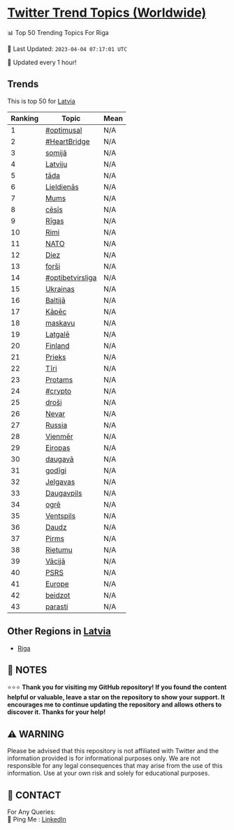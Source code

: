 [Twitter Trend Topics (Worldwide)](https://github.com/ErcinDedeoglu/Twitter-Trend-Topics)
==========


📊 Top 50 Trending Topics For Riga

📆 Last Updated: `2023-04-04 07:17:01 UTC`

🔧 Updated every 1 hour!


## Trends

This is top 50 for [Latvia](</Latvia>)

| Ranking | Topic | Mean |
| ------- | ------------ | ------------ |
| 1 | [#optimusal](http://twitter.com/search?q=%23optimusal) | N/A |
| 2 | [#HeartBridge](http://twitter.com/search?q=%23HeartBridge) | N/A |
| 3 | [somijā](http://twitter.com/search?q=somij%c4%81) | N/A |
| 4 | [Latviju](http://twitter.com/search?q=Latviju) | N/A |
| 5 | [tāda](http://twitter.com/search?q=t%c4%81da) | N/A |
| 6 | [Lieldienās](http://twitter.com/search?q=Lieldien%c4%81s) | N/A |
| 7 | [Mums](http://twitter.com/search?q=Mums) | N/A |
| 8 | [cēsīs](http://twitter.com/search?q=c%c4%93s%c4%abs) | N/A |
| 9 | [Rīgas](http://twitter.com/search?q=R%c4%abgas) | N/A |
| 10 | [Rimi](http://twitter.com/search?q=Rimi) | N/A |
| 11 | [NATO](http://twitter.com/search?q=NATO) | N/A |
| 12 | [Diez](http://twitter.com/search?q=Diez) | N/A |
| 13 | [forši](http://twitter.com/search?q=for%c5%a1i) | N/A |
| 14 | [#optibetvirsliga](http://twitter.com/search?q=%23optibetvirsliga) | N/A |
| 15 | [Ukrainas](http://twitter.com/search?q=Ukrainas) | N/A |
| 16 | [Baltijā](http://twitter.com/search?q=Baltij%c4%81) | N/A |
| 17 | [Kāpēc](http://twitter.com/search?q=K%c4%81p%c4%93c) | N/A |
| 18 | [maskavu](http://twitter.com/search?q=maskavu) | N/A |
| 19 | [Latgalē](http://twitter.com/search?q=Latgal%c4%93) | N/A |
| 20 | [Finland](http://twitter.com/search?q=Finland) | N/A |
| 21 | [Prieks](http://twitter.com/search?q=Prieks) | N/A |
| 22 | [Tīri](http://twitter.com/search?q=T%c4%abri) | N/A |
| 23 | [Protams](http://twitter.com/search?q=Protams) | N/A |
| 24 | [#crypto](http://twitter.com/search?q=%23crypto) | N/A |
| 25 | [droši](http://twitter.com/search?q=dro%c5%a1i) | N/A |
| 26 | [Nevar](http://twitter.com/search?q=Nevar) | N/A |
| 27 | [Russia](http://twitter.com/search?q=Russia) | N/A |
| 28 | [Vienmēr](http://twitter.com/search?q=Vienm%c4%93r) | N/A |
| 29 | [Eiropas](http://twitter.com/search?q=Eiropas) | N/A |
| 30 | [daugavā](http://twitter.com/search?q=daugav%c4%81) | N/A |
| 31 | [godīgi](http://twitter.com/search?q=god%c4%abgi) | N/A |
| 32 | [Jelgavas](http://twitter.com/search?q=Jelgavas) | N/A |
| 33 | [Daugavpils](http://twitter.com/search?q=Daugavpils) | N/A |
| 34 | [ogrē](http://twitter.com/search?q=ogr%c4%93) | N/A |
| 35 | [Ventspils](http://twitter.com/search?q=Ventspils) | N/A |
| 36 | [Daudz](http://twitter.com/search?q=Daudz) | N/A |
| 37 | [Pirms](http://twitter.com/search?q=Pirms) | N/A |
| 38 | [Rietumu](http://twitter.com/search?q=Rietumu) | N/A |
| 39 | [Vācijā](http://twitter.com/search?q=V%c4%81cij%c4%81) | N/A |
| 40 | [PSRS](http://twitter.com/search?q=PSRS) | N/A |
| 41 | [Europe](http://twitter.com/search?q=Europe) | N/A |
| 42 | [beidzot](http://twitter.com/search?q=beidzot) | N/A |
| 43 | [parasti](http://twitter.com/search?q=parasti) | N/A |



## Other Regions in [Latvia](</Latvia>)

* [Riga](</Latvia/Riga.md>)



## 📝 NOTES

⭐⭐⭐ **Thank you for visiting my GitHub repository! If you found the content helpful or valuable, leave a star on the repository to show your support. It encourages me to continue updating the repository and allows others to discover it. Thanks for your help!**


## ⚠️ WARNING

Please be advised that this repository is not affiliated with Twitter and the information provided is for informational purposes only. We are not responsible for any legal consequences that may arise from the use of this information. Use at your own risk and solely for educational purposes.


## 📨 CONTACT

 For Any Queries:  
            🏓 Ping Me : [LinkedIn](https://www.linkedin.com/in/ercindedeoglu/)
